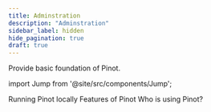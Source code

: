 ```yaml
---
title: Adminstration
description: "Adminstration"
sidebar_label: hidden
hide_pagination: true
draft: true
---
```


Provide basic foundation of Pinot.

import Jump from '@site/src/components/Jump';

<Jump to="/docs/about/what_is_pinot/">Running Pinot locally</Jump>
<Jump to="/docs/about/features_of_pinot/">Features of Pinot</Jump>
<Jump to="/docs/about/guarantees/">Who is using Pinot?</Jump>
